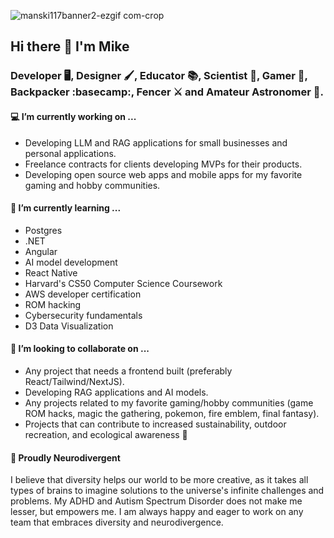 ![manski117banner2-ezgif com-crop](https://github.com/user-attachments/assets/1a455f44-d5d7-4277-866b-32f36b293a6b)

## Hi there 👋 I'm Mike
### Developer 🖥️, Designer 🖌️, Educator 📚, Scientist 🔬, Gamer 🎲, Backpacker :basecamp:, Fencer ⚔️ and Amateur Astronomer 🔭.

#### 💻 I’m currently working on ...
- Developing LLM and RAG applications for small businesses and personal applications.
- Freelance contracts for clients developing MVPs for their products.
- Developing open source web apps and mobile apps for my favorite gaming and hobby communities.

#### 🤔 I’m currently learning ...
- Postgres
- .NET
- Angular
- AI model development
- React Native
- Harvard's CS50 Computer Science Coursework
- AWS developer certification
- ROM hacking
- Cybersecurity fundamentals
- D3 Data Visualization

#### 👯 I’m looking to collaborate on ...
- Any project that needs a frontend built (preferably React/Tailwind/NextJS).
- Developing RAG applications and AI models.
- Any projects related to my favorite gaming/hobby communities (game ROM hacks, magic the gathering, pokemon, fire emblem, final fantasy).
- Projects that can contribute to increased sustainability, outdoor recreation, and ecological awareness 🍃

#### 🧠 Proudly Neurodivergent
I believe that diversity helps our world to be more creative, as it takes all types of brains to imagine solutions to the universe's infinite challenges and problems. My ADHD and Autism Spectrum Disorder does not make me lesser, but empowers me. I am always happy and eager to work on any team that embraces diversity and neurodivergence.


<!--
**manski117/manski117** is a ✨ _special_ ✨ repository because its `README.md` (this file) appears on your GitHub profile.

Here are some ideas to get you started:

- 💻 I’m currently working on ...
- 🌱 I’m currently learning ...
- 👯 I’m looking to collaborate on ...
- 🤔 I’m looking for help with ...
- 💬 Ask me about ...
- 📫 How to reach me: ...
- 😄 Pronouns: ...
- ⚡ Fun fact: ...
-->
